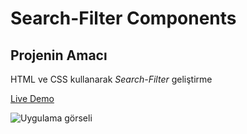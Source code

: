 # Search-Filter Components
## Projenin Amacı

HTML ve CSS kullanarak _Search-Filter_ geliştirme

[Live Demo](https://mustafadurmaz.github.io/projects/css/search-filter_compenents/)

![Uygulama görseli](https://mustafadurmaz.github.io/projects/css/search-filter_compenents/screen.jpg)




